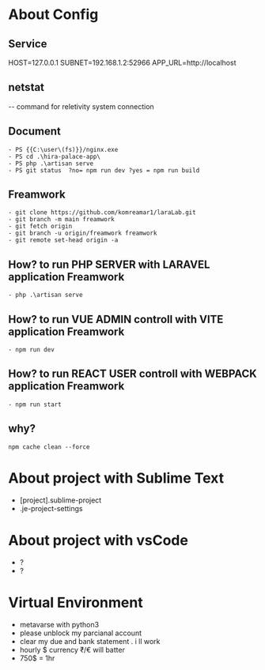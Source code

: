 # About Config 
## Service

HOST=127.0.0.1 SUBNET=192.168.1.2:52966 APP_URL=http://localhost


## netstat

 -- command for reletivity system connection 

## Document
```
- PS {{C:\user\(fs)}}/nginx.exe
- PS cd .\hira-palace-app\
- PS php .\artisan serve
- PS git status  ?no= npm run dev ?yes = npm run build
```

## Freamwork
```
- git clone https://github.com/komreamar1/laraLab.git
- git branch -m main freamwork
- git fetch origin
- git branch -u origin/freamwork freamwork
- git remote set-head origin -a
```
## How? to run PHP SERVER with LARAVEL application Freamwork
```
- php .\artisan serve
```
## How? to run VUE ADMIN controll with VITE application Freamwork
```
- npm run dev
```
## How? to run REACT USER controll with WEBPACK application Freamwork
```
- npm run start
```
## why?
```
npm cache clean --force
```

# About project with Sublime Text
- [project].sublime-project
- .je-project-settings


# About project with vsCode
- ?
- ?

# Virtual Environment
- metavarse with python3
- please unblock my parcianal account
- clear my due and bank statement . i ll work 
- hourly $ currency  ₹/€ will batter
- 750$ = 1hr 
